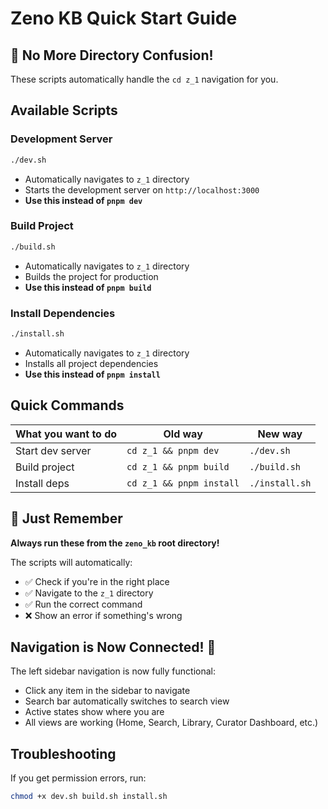 # Zeno KB Quick Start Guide

## 🚀 No More Directory Confusion!

These scripts automatically handle the `cd z_1` navigation for you.

## Available Scripts

### Development Server

```bash
./dev.sh
```

- Automatically navigates to `z_1` directory
- Starts the development server on `http://localhost:3000`
- **Use this instead of `pnpm dev`**

### Build Project

```bash
./build.sh
```

- Automatically navigates to `z_1` directory
- Builds the project for production
- **Use this instead of `pnpm build`**

### Install Dependencies

```bash
./install.sh
```

- Automatically navigates to `z_1` directory
- Installs all project dependencies
- **Use this instead of `pnpm install`**

## Quick Commands

| What you want to do | Old way                  | New way        |
| ------------------- | ------------------------ | -------------- |
| Start dev server    | `cd z_1 && pnpm dev`     | `./dev.sh`     |
| Build project       | `cd z_1 && pnpm build`   | `./build.sh`   |
| Install deps        | `cd z_1 && pnpm install` | `./install.sh` |

## 🎯 Just Remember

**Always run these from the `zeno_kb` root directory!**

The scripts will automatically:

- ✅ Check if you're in the right place
- ✅ Navigate to the `z_1` directory
- ✅ Run the correct command
- ❌ Show an error if something's wrong

## Navigation is Now Connected! 🎉

The left sidebar navigation is now fully functional:

- Click any item in the sidebar to navigate
- Search bar automatically switches to search view
- Active states show where you are
- All views are working (Home, Search, Library, Curator Dashboard, etc.)

## Troubleshooting

If you get permission errors, run:

```bash
chmod +x dev.sh build.sh install.sh
```
